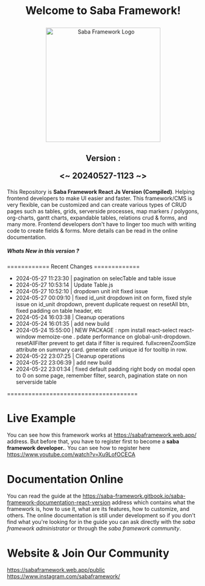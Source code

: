 # <p align="center">Welcome to Saba Framework!</p>

<p align="center"><img src="https://res.cloudinary.com/insaba/image/upload/v1700625287/saba_framework/logo_saba_framework_gqw72y.png" alt="Saba Framework Logo" width="300"></p>

## <p align="center">Version : </p><p align="center"><~ 20240527-1123 ~></p>

This Repository is **Saba Framework React Js Version (Compiled)**. Helping frontend developers to make UI easier and faster. This framework/CMS is very flexible, can be customized and can create various types of CRUD pages such as tables, grids, serverside processes, map markers / polygons, org-charts, gantt charts, expandable tables, relations crud & forms, and many more. Frontend developers don't have to linger too much with writing code to create fields & forms. More details can be read in the online documentation.

##### Whats New in this version ?

============ Recent Changes =============

- 2024-05-27 11:23:30 | pagination on selecTable and table issue
- 2024-05-27 10:53:14 | Update Table.js
- 2024-05-27 10:52:10 | dropdown unit init fixed issue
- 2024-05-27 00:09:10 | fixed id_unit dropdown init on form, fixed style issue on id_unit dropdown, prevent duplicate request on resetAll btn, fixed padding on table header,  etc
- 2024-05-24 16:03:38 | Cleanup operations
- 2024-05-24 16:01:35 | add new build
- 2024-05-24 15:55:00 | NEW PACKAGE : npm install react-select react-window memoize-one . pdate performance on global-unit-dropdown. resetAllFilter prevent to get data if filter is required. fullxcreenZoomSize attribute on summary card. generate cell unique id for tooltip in row.
- 2024-05-22 23:07:25 | Cleanup operations
- 2024-05-22 23:06:39 | add new build
- 2024-05-22 23:01:34 | fixed default padding right body on modal open to 0 on some page,  remember filter, search, pagination state on non serverside table

=====================================

# Live Example

You can see how this framework works at https://sabaframework.web.app/ address. But before that, you have to register first to become a **saba framework developer.**. You can see how to register here https://www.youtube.com/watch?v=Xu9LofOCECA

# Documentation Online

You can read the guide at the https://saba-framework.gitbook.io/saba-framework-documentation-react-version address which contains what the framework is, how to use it, what are its features, how to customize, and others. The online documentation is still under development so if you don't find what you're looking for in the guide you can ask directly with the _saba framework administrator_ or through the _saba framework community_.

# Website & Join Our Community

https://sabaframework.web.app/public
https://www.instagram.com/sabaframework/
